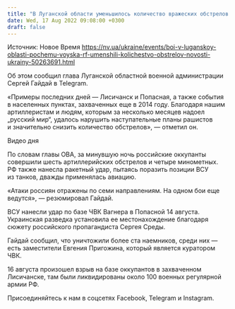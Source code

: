 ```yaml
---
title: "В Луганской области уменьшилось количество вражеских обстрелов: Гайдай назвал причину"
date: Wed, 17 Aug 2022 09:08:00 +0300
draft: false
---
```

Источник: Новое Время https://nv.ua/ukraine/events/boi-v-luganskoy-oblasti-pochemu-voyska-rf-umenshili-kolichestvo-obstrelov-novosti-ukrainy-50263691.html


 Об этом сообщил глава Луганской областной военной администрации Сергей Гайдай в Telegram.

«Примеры последних дней — Лисичанск и Попасная, а также события в населенных пунктах, захваченных еще в 2014 году. Благодаря нашим артиллеристам и людям, которым за несколько месяцев надоел „русский мир“, удалось нарушить наступательные планы рашистов и значительно снизить количество обстрелов», — отметил он.

 Видео дня   

По словам главы ОВА, за минувшую ночь российские оккупанты совершили шесть артиллерийских обстрелов и четыре минометных. РФ также нанесла ракетный удар, пытаясь поразить позиции ВСУ из танков, дважды применялась авиацию.

«Атаки россиян отражены по семи направлениям. На одном бои еще ведутся», — резюмировал Гайдай.

ВСУ нанесли удар по базе ЧВК Вагнера в Попасной 14 августа. Украинская разведка установила ее местонахождение благодаря сюжету российского пропагандиста Сергея Среды.

Гайдай сообщил, что уничтожили более ста наемников, среди них — есть заместители Евгения Пригожина, который является куратором ЧВК.

16 августа произошел взрыв на базе оккупантов в захваченном Лисичанске, там были ликвидированы около 100 военных регулярной армии РФ.

Присоединяйтесь к нам в соцсетях Facebook, Telegram и Instagram.
